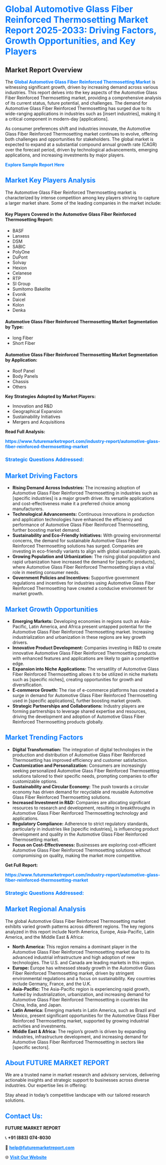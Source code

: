 <h1 style="color: #007BFF;">Global Automotive Glass Fiber Reinforced Thermosetting Market Report 2025-2033: Driving Factors, Growth Opportunities, and Key Players</h1>

<section id="overview">
<h2>Market Report Overview</h2>
<p>The <a href="https://www.futuremarketreport.com/industry-report/automotive-glass-fiber-reinforced-thermosetting-market" style="color: #007BFF; text-decoration: none;"><strong>Global Automotive Glass Fiber Reinforced Thermosetting Market</strong></a> is witnessing significant growth, driven by increasing demand across various industries. This report delves into the key aspects of the Automotive Glass Fiber Reinforced Thermosetting market, providing a comprehensive analysis of its current status, future potential, and challenges. The demand for Automotive Glass Fiber Reinforced Thermosetting has surged due to its wide-ranging applications in industries such as [insert industries], making it a critical component in modern-day [applications].</p>
<p>As consumer preferences shift and industries innovate, the Automotive Glass Fiber Reinforced Thermosetting market continues to evolve, offering both challenges and opportunities for stakeholders. The global market is expected to expand at a substantial compound annual growth rate (CAGR) over the forecast period, driven by technological advancements, emerging applications, and increasing investments by major players.</p>
</section>

<section id="overview">
<p><a href="https://www.futuremarketreport.com/request-sample/reportId=36602" style="color: #007BFF; text-decoration: none;"><strong>Explore Sample Report Here</strong></a></p>
</section>

<section id="key-players">
<h2 style="color: #007BFF;">Market Key Players Analysis</h2>
<p>The Automotive Glass Fiber Reinforced Thermosetting market is characterized by intense competition among key players striving to capture a larger market share. Some of the leading companies in the market include:</p>
<h4>Key Players Covered in the Automotive Glass Fiber Reinforced Thermosetting Report:</h4>
<ul><li>BASF</li><li>Lanxess</li><li>DSM</li><li>SABIC</li><li>PolyOne</li><li>DuPont</li><li>Solvay</li><li>Hexion</li><li>Celanese</li><li>RTP</li><li>SI Group</li><li>Sumitomo Bakelite</li><li>Evonik</li><li>Daicel</li><li>Kolon</li><li>Denka</li></ul>
<h4>Automotive Glass Fiber Reinforced Thermosetting Market Segmentation by Type:</h4>
<ul><li>long Fiber</li><li>Short Fiber</li></ul>

<h4>Automotive Glass Fiber Reinforced Thermosetting Market Segmentation by Application:</h4>
<ul><li>Roof Panel</li><li>Body Panels</li><li>Chassis</li><li>Others</li></ul>
<p><strong>Key Strategies Adopted by Market Players:</strong></p>
<ul>
<li>Innovation and R&D</li>
<li>Geographical Expansion</li>
<li>Sustainability Initiatives</li>
<li>Mergers and Acquisitions</li>
</ul>
</section>

<section>
<p><strong>Read Full Analysis: </strong></p><a href="https://www.futuremarketreport.com/industry-report/automotive-glass-fiber-reinforced-thermosetting-market" style="color: #007BFF; text-decoration: none;"><strong>https://www.futuremarketreport.com/industry-report/automotive-glass-fiber-reinforced-thermosetting-market</strong></a>
<h3 style="color: #007BFF;">Strategic Questions Addressed:</h3>
</section>

<section id="driving-factors">
<h2 style="color: #007BFF;">Market Driving Factors</h2>
<ul>
<li><strong>Rising Demand Across Industries:</strong> The increasing adoption of Automotive Glass Fiber Reinforced Thermosetting in industries such as [specific industries] is a major growth driver. Its versatile applications and cost-effectiveness make it a preferred choice among manufacturers.</li>
<li><strong>Technological Advancements:</strong> Continuous innovations in production and application technologies have enhanced the efficiency and performance of Automotive Glass Fiber Reinforced Thermosetting, further boosting market demand.</li>
<li><strong>Sustainability and Eco-Friendly Initiatives:</strong> With growing environmental concerns, the demand for sustainable Automotive Glass Fiber Reinforced Thermosetting solutions has surged. Companies are investing in eco-friendly variants to align with global sustainability goals.</li>
<li><strong>Growing Population and Urbanization:</strong> The rising global population and rapid urbanization have increased the demand for [specific products], where Automotive Glass Fiber Reinforced Thermosetting plays a vital role in meeting consumer needs.</li>
<li><strong>Government Policies and Incentives:</strong> Supportive government regulations and incentives for industries using Automotive Glass Fiber Reinforced Thermosetting have created a conducive environment for market growth.</li>
</ul>
</section>

<section id="growth-opportunities">
<h2 style="color: #007BFF;">Market Growth Opportunities</h2>
<ul>
<li><strong>Emerging Markets:</strong> Developing economies in regions such as Asia-Pacific, Latin America, and Africa present untapped potential for the Automotive Glass Fiber Reinforced Thermosetting market. Increasing industrialization and urbanization in these regions are key growth drivers.</li>
<li><strong>Innovative Product Development:</strong> Companies investing in R&D to create innovative Automotive Glass Fiber Reinforced Thermosetting products with enhanced features and applications are likely to gain a competitive edge.</li>
<li><strong>Expansion into Niche Applications:</strong> The versatility of Automotive Glass Fiber Reinforced Thermosetting allows it to be utilized in niche markets such as [specific niches], creating opportunities for growth and diversification.</li>
<li><strong>E-commerce Growth:</strong> The rise of e-commerce platforms has created a surge in demand for Automotive Glass Fiber Reinforced Thermosetting used in [specific applications], further boosting market growth.</li>
<li><strong>Strategic Partnerships and Collaborations:</strong> Industry players are forming partnerships to leverage shared expertise and resources, driving the development and adoption of Automotive Glass Fiber Reinforced Thermosetting products globally.</li>
</ul>
</section>

<section id="trending-factors">
<h2 style="color: #007BFF;">Market Trending Factors</h2>
<ul>
<li><strong>Digital Transformation:</strong> The integration of digital technologies in the production and distribution of Automotive Glass Fiber Reinforced Thermosetting has improved efficiency and customer satisfaction.</li>
<li><strong>Customization and Personalization:</strong> Consumers are increasingly seeking personalized Automotive Glass Fiber Reinforced Thermosetting solutions tailored to their specific needs, prompting companies to offer customizable options.</li>
<li><strong>Sustainability and Circular Economy:</strong> The push towards a circular economy has driven demand for recyclable and reusable Automotive Glass Fiber Reinforced Thermosetting solutions.</li>
<li><strong>Increased Investment in R&D:</strong> Companies are allocating significant resources to research and development, resulting in breakthroughs in Automotive Glass Fiber Reinforced Thermosetting technology and applications.</li>
<li><strong>Regulatory Compliance:</strong> Adherence to strict regulatory standards, particularly in industries like [specific industries], is influencing product development and quality in the Automotive Glass Fiber Reinforced Thermosetting market.</li>
<li><strong>Focus on Cost-Effectiveness:</strong> Businesses are exploring cost-efficient Automotive Glass Fiber Reinforced Thermosetting solutions without compromising on quality, making the market more competitive.</li>
</ul>
</section>

<section>
<p><strong>Get Full Report: </strong></p><a href="https://www.futuremarketreport.com/industry-report/automotive-glass-fiber-reinforced-thermosetting-market" style="color: #007BFF; text-decoration: none;"><strong>https://www.futuremarketreport.com/industry-report/automotive-glass-fiber-reinforced-thermosetting-market</strong></a>
<h3 style="color: #007BFF;">Strategic Questions Addressed:</h3>
</section>


<section id="regional-analysis">
<h2 style="color: #007BFF;">Market Regional Analysis</h2>
<p>The global Automotive Glass Fiber Reinforced Thermosetting market exhibits varied growth patterns across different regions. The key regions analyzed in this report include North America, Europe, Asia-Pacific, Latin America, and the Middle East & Africa:</p>
<ul>
<li><strong>North America:</strong> This region remains a dominant player in the Automotive Glass Fiber Reinforced Thermosetting market due to its advanced industrial infrastructure and high adoption of new technologies. The U.S. and Canada are leading markets in this region.</li>
<li><strong>Europe:</strong> Europe has witnessed steady growth in the Automotive Glass Fiber Reinforced Thermosetting market, driven by stringent environmental regulations and a focus on sustainability. Key countries include Germany, France, and the U.K.</li>
<li><strong>Asia-Pacific:</strong> The Asia-Pacific region is experiencing rapid growth, fueled by industrialization, urbanization, and increasing demand for Automotive Glass Fiber Reinforced Thermosetting in countries like China, India, and Japan.</li>
<li><strong>Latin America:</strong> Emerging markets in Latin America, such as Brazil and Mexico, present significant opportunities for the Automotive Glass Fiber Reinforced Thermosetting market, supported by growing industrial activities and investments.</li>
<li><strong>Middle East & Africa:</strong> The region’s growth is driven by expanding industries, infrastructure development, and increasing demand for Automotive Glass Fiber Reinforced Thermosetting in sectors like [specific sectors].</li>
</ul>
</section>

<footer>
<h2 style="color: #007BFF;">About FUTURE MARKET REPORT</h2>
<p>We are a trusted name in market research and advisory services, delivering actionable insights and strategic support to businesses across diverse industries. Our expertise lies in offering:</p>

<p>Stay ahead in today’s competitive landscape with our tailored research solutions.</p>

<h2 style="color: #007BFF;">Contact Us:</h2>
<p><strong>FUTURE MARKET REPORT</strong></p>
<p>📞 <strong>+91 (883) 074-8030</strong></p>
<p>📧 <strong><a href="mailto:help@futuremarketreport.com" style="color: #007BFF;">help@futuremarketreport.com</a></strong></p>
<p>🌐 <strong><a href="https://www.futuremarketreport.com/" style="color: #007BFF;">Visit Our Website</a></strong></p>
</footer>